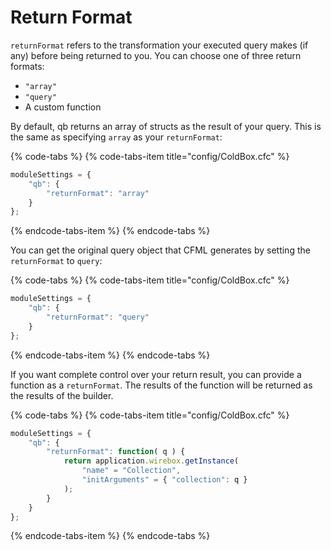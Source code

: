 # Return Format

`returnFormat` refers to the transformation your executed query makes \(if any\) before being returned to you.  You can choose one of three return formats:

* `"array"`
* `"query"`
* A custom function

By default, qb returns an array of structs as the result of your query. This is the same as specifying `array` as your `returnFormat`:

{% code-tabs %}
{% code-tabs-item title="config/ColdBox.cfc" %}
```javascript
moduleSettings = {
    "qb": {
        "returnFormat": "array"
    }
};
```
{% endcode-tabs-item %}
{% endcode-tabs %}

You can get the original query object that CFML generates by setting the `returnFormat` to `query`:

{% code-tabs %}
{% code-tabs-item title="config/ColdBox.cfc" %}
```javascript
moduleSettings = {
    "qb": {
        "returnFormat": "query"
    }
};
```
{% endcode-tabs-item %}
{% endcode-tabs %}

If you want complete control over your return result, you can provide a function as a `returnFormat`. The results of the function will be returned as the results of the builder.

{% code-tabs %}
{% code-tabs-item title="config/ColdBox.cfc" %}
```javascript
moduleSettings = {
    "qb": {
        "returnFormat": function( q ) {
            return application.wirebox.getInstance(
                "name" = "Collection",
                "initArguments" = { "collection": q }
            );
        }
    }
};
```
{% endcode-tabs-item %}
{% endcode-tabs %}

